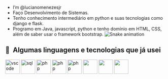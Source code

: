 - I’m @lucianomenezesjr
- Faço Desenvolvimento de Sistemas.
- Tenho conhecimento intermediário em python e suas tecnologias como django e flask.
- Programo em Java, javascript, python e tenho domínio em HTML, CSS, além de saber usar o framework bootstrap.
  ![Snake animation](https://github.com/lucianomenezesjr/lucianomenezesjr/blob/output/github-contribution-grid-snake.svg)

<h2> 🚀 &nbsp;Algumas linguagens e tecnologias que já usei</h2>
<p align="left">
<img src="https://cdn.jsdelivr.net/gh/devicons/devicon/icons/vscode/vscode-original.svg" alt="vscode" width="45" height="45"/>
<img src="https://cdn.jsdelivr.net/gh/devicons/devicon@latest/icons/azuresqldatabase/azuresqldatabase-original.svg" alt="sql" width="45" height="45"/>
<img src="https://cdn.jsdelivr.net/gh/devicons/devicon/icons/php/php-original.svg" alt="php" width="45" height="45"/>
<img src="https://cdn.jsdelivr.net/gh/devicons/devicon@latest/icons/bootstrap/bootstrap-original.svg" alt="php" width="45" height="45"/>
<img src="https://cdn.jsdelivr.net/gh/devicons/devicon@latest/icons/flask/flask-original.svg" alt="php" width="45" height="45"/>
<img src="https://cdn.jsdelivr.net/gh/devicons/devicon@latest/icons/git/git-original.svg" width="45" height="45"/>
<img src="https://cdn.jsdelivr.net/gh/devicons/devicon@latest/icons/java/java-original.svg" width="45" height="45" />
<img src="https://cdn.jsdelivr.net/gh/devicons/devicon@latest/icons/python/python-original.svg" width="45" height="45"/>


</p>
